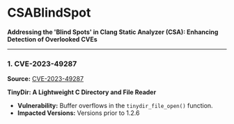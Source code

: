 # CSABlindSpot

**Addressing the 'Blind Spots' in Clang Static Analyzer (CSA): Enhancing Detection of Overlooked CVEs**

---

### 1. CVE-2023-49287

**Source:** [CVE-2023-49287](https://nvd.nist.gov/vuln/detail/CVE-2023-49287)

**TinyDir: A Lightweight C Directory and File Reader**

- **Vulnerability:** Buffer overflows in the `tinydir_file_open()` function.
- **Impacted Versions:** Versions prior to 1.2.6

